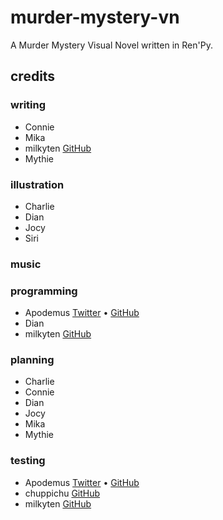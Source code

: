 # murder-mystery-vn
A Murder Mystery Visual Novel written in Ren'Py.
## credits
### writing
- Connie
- Mika
- milkyten [GitHub](https://github.com/milkyten)
- Mythie
### illustration
- Charlie
- Dian
- Jocy
- Siri
### music
### programming
- Apodemus [Twitter](https://twitter.com/ApodemusErectus) • [GitHub](https://github.com/Zt-freak)
- Dian
- milkyten [GitHub](https://github.com/milkyten)
### planning
- Charlie
- Connie
- Dian
- Jocy
- Mika
- Mythie
### testing
- Apodemus [Twitter](https://twitter.com/ApodemusErectus) • [GitHub](https://github.com/Zt-freak)
- chuppichu [GitHub](https://github.com/chuppichu)
- milkyten [GitHub](https://github.com/milkyten)
